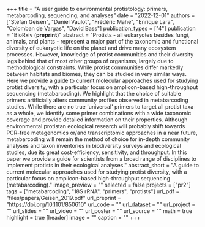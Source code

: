 +++
title = "A user guide to environmental protistology: primers, metabarcoding, sequencing, and analyses"
date = "2022-12-01"
authors = ["Stefan Geisen", "Daniel Vaulot", "Frédéric Mahe", "Enrique Lara", "Colomban de Vargas", "David Bass"]
publication_types = ["4"]
publication = "BioRxiv (**preprint**)"
abstract = "Protists - all eukaryotes besides fungi, animals, and plants - represent a major part of the taxonomic and functional diversity of eukaryotic life on the planet and drive many ecosystem processes. However, knowledge of protist communities and their diversity lags behind that of most other groups of organisms, largely due to methodological constraints. While protist communities differ markedly between habitats and biomes, they can be studied in very similar ways. Here we provide a guide to current molecular approaches used for studying protist diversity, with a particular focus on amplicon-based high-throughput sequencing (metabarcoding). We highlight that the choice of suitable primers artificially alters community profiles observed in metabarcoding studies. While there are no true 'universal' primers to target all protist taxa as a whole, we identify some primer combinations with a wide taxonomic coverage and provide detailed information on their properties. Although environmental protistan ecological research will probably shift towards PCR-free metagenomics or/and transcriptomic approaches in a near future, metabarcoding will remain the method of choice for in-depth community analyses and taxon inventories in biodiversity surveys and ecological studies, due its great cost-efficiency, sensitivity, and throughput. In this paper we provide a guide for scientists from a broad range of disciplines to implement protists in their ecological analyses."
abstract_short = "A guide to current molecular approaches used for studying protist diversity, with a particular focus on amplicon-based high-throughput sequencing (metabarcoding)."
image_preview = ""
selected = false
projects = ["pr2"]
tags = ["metabarcoding", "18S rRNA", "primers", "protists"]
url_pdf = "files/papers/Geisen_2019.pdf"
url_preprint = "https://doi.org/10.1101/850610"
url_code = ""
url_dataset = ""
url_project = ""
url_slides = ""
url_video = ""
url_poster = ""
url_source = ""
math = true
highlight = true
[header]
image = ""
caption = ""
+++
